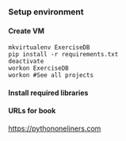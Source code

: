 ### Setup environment

#### Create VM
```
mkvirtualenv ExerciseDB
pip install -r requirements.txt
deactivate
workon ExerciseDB 
workon #See all projects
```

#### Install required libraries

#### URLs for book
https://pythononeliners.com
